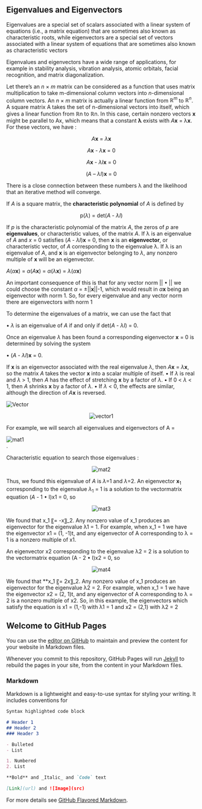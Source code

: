 ## Eigenvalues and Eigenvectors

Eigenvalues are a special set of scalars associated with a linear system of equations (i.e., a matrix equation) that are sometimes also known as characteristic roots, while eigenvectors are a special set of vectors associated with a linear system of equations that are sometimes also known as characteristic vectors

Eigenvalues and eigenvectors have a wide range of applications, for example in stability analysis, vibration analysis, atomic orbitals, facial recognition, and matrix diagonalization. 

Let there’s an _n_ × _m_ matrix can be considered as a function that uses matrix multiplication to take m-dimensional column vectors into _n_-dimensional column vectors. An _n_ × _m_ matrix is actually a linear function from _ℝ<sup>m</sup>_ to _ℝ<sup>n</sup>_. A square matrix A takes the set of n-dimensional vectors into itself, which gives a linear function from ℝn to ℝn. In this case, certain nonzero vectors **x** might be parallel to Ax, which means that a constant **λ** exists with _A_**x** = λ**x**. For these vectors, we have :

<p align="center"><i>A</i><b>x</b> = <i>λ</i><b>x</b></p>
<p align="center"><i>A</i><b>x</b> - <i>λ</i><b>x</b> = 0</p>
<p align="center"><i>A</i><b>x</b> - <i>λI</i><b>x</b> = 0</p>
<p align="center">(<i>A</i> – <i>λI</i>)<b>x</b> = 0</p>

There is a close connection between these numbers λ and the likelihood that an iterative method will converge.

If _A_ is a square matrix, the **characteristic polynomial** of _A_ is defined by
<p align="center">p(<i>λ</i>) = det(<i>A</i> - <i>λI</i>)</p>

If <i>p</i> is the characteristic polynomial of the matrix <i>A</i>, the zeros of <i>p</i> are **eigenvalues**,
or characteristic values, of the matrix <i>A</i>. If λ is an eigenvalue of _A_ and _x_ = 0 satisfies
(_A_ - _λI_)**x** = 0, then **x** is an **eigenvector**, or characteristic vector, of _A_ corresponding to the eigenvalue λ. If λ is an eigenvalue of _A_, and **x** is an eigenvector belonging to _λ_, any nonzero multiple of **x** will be an eigenvector.

<i>A</i>(<i>α</i><b>x</b>) = <i>α</i>(<i>A</i><b>x</b>) = <i>α</i>(<i>λ</i><b>x</b>) = <i>λ</i>(<i>α</i><b>x</b>)

An important consequence of this is that for any vector norm || • || we could choose the
constant _α_ = ±||**x**||-1, which would result in _α_**x** being an eigenvector with norm 1. So, for every eigenvalue and any vector norm there are eigenvectors with norm 1

To determine the eigenvalues of a matrix, we can use the fact that

• _λ_ is an eigenvalue of _A_ if and only if det(_A_ - _λI_) = 0.

Once an eigenvalue _λ_ has been found a corresponding eigenvector **x** = 0 is determined by solving the system

• (_A_ - _λI_)**x** = 0.

If **x** is an eigenvector associated with the real eigenvalue _λ_, then _A_**x** = _λ_**x**, so the matrix _A_ takes the vector **x** into a scalar multiple of itself.
• If _λ_ is real and _λ_ > 1, then _A_ has the effect of stretching **x** by a factor of _λ_.
• If 0 < _λ_ < 1, then _A_ shrinks **x** by a factor of _λ_.
• If _λ_ < 0, the effects are similar, although the direction of _A_**x** is reversed.

![Vector](https://github.com/handikao29/handikao29.github.io/blob/master/image/vector1.png)
<div style="text-align:center"><img src ="https://github.com/handikao29/handikao29.github.io/blob/master/image/vector1.png" alt ="vector1" /></div>

For example, we will search all eigenvalues and eigenvectors of A = <div><img src ="https://github.com/handikao29/handikao29.github.io/blob/master/image/mat1.png" alt ="mat1" /></div>.

Characteristic equation to search those eigenvalues :

<div style="text-align:center"><img src ="https://github.com/handikao29/handikao29.github.io/blob/master/image/mat2.jpg" alt ="mat2" /></div>

Thus, we found this eigenvalue of _A_ is _λ_=1 and _λ_=2.
An eigenvector **x**<sub>1</sub> corresponding to the eigenvalue _λ_<sub>1</sub> = 1 is a solution to the vectormatrix equation (_A_ - 1 • I)x1 = 0, so
<div style="text-align:center"><img src ="https://github.com/handikao29/handikao29.github.io/blob/master/image/mat3.jpg" alt ="mat3" /></div>

We found that x_1 〖= -x〗_2. Any nonzero value of x_1 produces an eigenvector for the eigenvalue λ1 = 1. For
example, when x_1 = 1 we have the eigenvector x1 = (1, -1)t, and any eigenvector of A corresponding to λ = 1 is a nonzero multiple of x1.

An eigenvector x2 corresponding to the eigenvalue λ2 = 2 is a solution to the vectormatrix equation (A - 2 • I)x2 = 0, so
<div style="text-align:center"><img src ="https://github.com/handikao29/handikao29.github.io/blob/master/image/mat4.jpg" alt ="mat4" /></div>

We found that **x_1 〖= 2x〗_2. Any nonzero value of x_1 produces an eigenvector for the eigenvalue λ2 = 2. For
example, when x_1 = 1 we have the eigenvector x2 = (2, 1)t, and any eigenvector of A corresponding to λ = 2 is a nonzero multiple of x2.
So, in this example, the eigenvectors which satisfy the equation is x1 = (1,-1) with λ1 = 1 and x2 = (2,1) with λ2 = 2

## Welcome to GitHub Pages

You can use the [editor on GitHub](https://github.com/handikao29/handikao29.github.io/edit/master/README.md) to maintain and preview the content for your website in Markdown files.

Whenever you commit to this repository, GitHub Pages will run [Jekyll](https://jekyllrb.com/) to rebuild the pages in your site, from the content in your Markdown files.

### Markdown

Markdown is a lightweight and easy-to-use syntax for styling your writing. It includes conventions for

```markdown
Syntax highlighted code block

# Header 1
## Header 2
### Header 3

- Bulleted
- List

1. Numbered
2. List

**Bold** and _Italic_ and `Code` text

[Link](url) and ![Image](src)
```

For more details see [GitHub Flavored Markdown](https://guides.github.com/features/mastering-markdown/).
